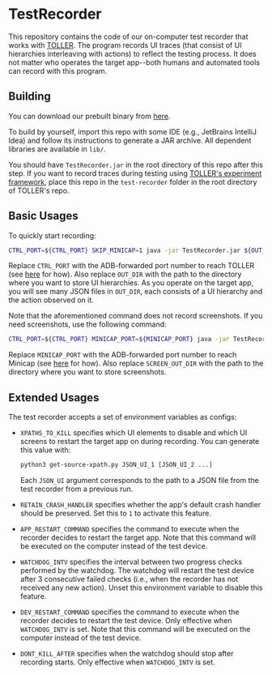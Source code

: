 # TestRecorder

This repository contains the code of our on-computer test recorder that works with [TOLLER](https://github.com/TOLLER-Android/main). The program records UI traces (that consist of UI hierarchies interleaving with actions) to reflect the testing process. It does not matter who operates the target app--both humans and automated tools can record with this program.

## Building

You can download our prebuilt binary from [here](https://drive.google.com/drive/folders/1bYFwOuy4s3Pn3xRw7X5qIlphCBe8mDYe).

To build by yourself, import this repo with some IDE (e.g., JetBrains IntelliJ Idea) and follow its instructions to generate a JAR archive. All dependent libraries are available in `lib/`.

You should have `TestRecorder.jar` in the root directory of this repo after this step. If you want to record traces during testing using [TOLLER's experiment framework](https://github.com/TOLLER-Android/main), place this repo in the `test-recorder` folder in the root directory of TOLLER's repo.

## Basic Usages

To quickly start recording:

```bash
CTRL_PORT=${CTRL_PORT} SKIP_MINICAP=1 java -jar TestRecorder.jar ${OUT_DIR}
```

Replace `CTRL_PORT` with the ADB-forwarded port number to reach TOLLER (see [here](https://github.com/TOLLER-Android/main/blob/main/USAGES.md) for how). Also replace `OUT_DIR` with the path to the directory where you want to store UI hierarchies. As you operate on the target app, you will see many JSON files in `OUT_DIR`, each consists of a UI hierarchy and the action observed on it.

Note that the aforementioned command does not record screenshots. If you need screenshots, use the following command:

```bash
CTRL_PORT=${CTRL_PORT} MINICAP_PORT=${MINICAP_PORT} java -jar TestRecorder.jar ${OUT_DIR} ${SCREEN_OUT_DIR}
```

Replace `MINICAP_PORT` with the ADB-forwarded port number to reach Minicap (see [here](https://github.com/VET-UI-Testing/minicap) for how). Also replace `SCREEN_OUT_DIR` with the path to the directory where you want to store screenshots.

## Extended Usages

The test recorder accepts a set of environment variables as configs:

* `XPATHS_TO_KILL` specifies which UI elements to disable and which UI screens to restart the target app on during recording. You can generate this value with:

  ```bash
  python3 get-source-xpath.py JSON_UI_1 [JSON_UI_2 ...]
  ```
  Each `JSON_UI` argument corresponds to the path to a JSON file from the test recorder from a previous run.
* `RETAIN_CRASH_HANDLER` specifies whether the app's default crash handler should be preserved. Set this to `1` to activate this feature.
* `APP_RESTART_COMMAND` specifies the command to execute when the recorder decides to restart the target app. Note that this command will be executed on the computer instead of the test device.
* `WATCHDOG_INTV` specifies the interval between two progress checks performed by the watchdog. The watchdog will restart the test device after 3 consecutive failed checks (i.e., when the recorder has not received any new action). Unset this environment variable to disable this feature.
* `DEV_RESTART_COMMAND` specifies the command to execute when the recorder decides to restart the test device. Only effective when `WATCHDOG_INTV` is set. Note that this command will be executed on the computer instead of the test device.
* `DONT_KILL_AFTER` specifies when the watchdog should stop after recording starts. Only effective when `WATCHDOG_INTV` is set.